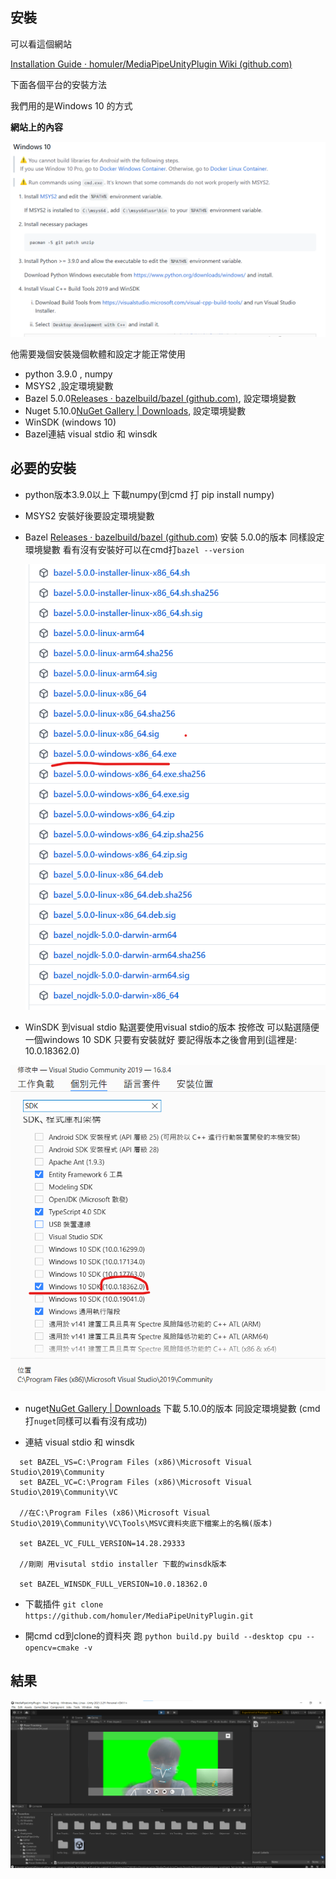 ## 安裝

可以看這個網站

[Installation Guide · homuler/MediaPipeUnityPlugin Wiki (github.com)](https://github.com/homuler/MediaPipeUnityPlugin/wiki/Installation-Guide)

下面各個平台的安裝方法

我們用的是Windows 10 的方式

**網站上的內容**

![pluginWebsite](https://github.com/z22756392z/MediaPipe/blob/main/image/pluginWebsite.png)

他需要幾個安裝幾個軟體和設定才能正常使用
* python 3.9.0 , numpy
* MSYS2 ,設定環境變數
* Bazel 5.0.0[Releases · bazelbuild/bazel (github.com)](https://github.com/bazelbuild/bazel/releases?q=5.0.0&expanded=true), 設定環境變數
* Nuget 5.10.0[NuGet Gallery | Downloads](https://www.nuget.org/downloads?msclkid=3608a8abd02f11ec9f846243bd98975e), 設定環境變數
* WinSDK (windows 10)
* Bazel連結 visual stdio 和 winsdk

## 必要的安裝

* python版本3.9.0以上 下載numpy(到cmd 打 pip install numpy)
* MSYS2 安裝好後要設定環境變數 
* Bazel [Releases · bazelbuild/bazel (github.com)](https://github.com/bazelbuild/bazel/releases?q=5.0.0&expanded=true) 安裝 5.0.0的版本 同樣設定環境變數 看有沒有安裝好可以在cmd打``bazel --version``

  ![bazel](https://github.com/z22756392z/MediaPipe/blob/main/image/bazel.png)

* WinSDK 到visual stdio 點選要使用visual stdio的版本 按修改 可以點選隨便一個windows 10 SDK 只要有安裝就好 要記得版本之後會用到(這裡是: 10.0.18362.0)

![winsdk](https://github.com/z22756392z/MediaPipe/blob/main/image/winsdk.png)

* nuget[NuGet Gallery | Downloads](https://www.nuget.org/downloads?msclkid=3608a8abd02f11ec9f846243bd98975e) 下載 5.10.0的版本 同設定環境變數 (cmd打``nuget``同樣可以看有沒有成功)

* 連結 visual stdio 和 winsdk
```
  set BAZEL_VS=C:\Program Files (x86)\Microsoft Visual Studio\2019\Community
  set BAZEL_VC=C:\Program Files (x86)\Microsoft Visual Studio\2019\Community\VC

  //在C:\Program Files (x86)\Microsoft Visual Studio\2019\Community\VC\Tools\MSVC資料夾底下檔案上的名稱(版本)

  set BAZEL_VC_FULL_VERSION=14.28.29333

  //剛剛 用visutal stdio installer 下載的winsdk版本

  set BAZEL_WINSDK_FULL_VERSION=10.0.18362.0
```

* 下載插件  `git clone https://github.com/homuler/MediaPipeUnityPlugin.git`

* 開cmd cd到clone的資料夾 跑 `python build.py build --desktop cpu --opencv=cmake -v `

## 結果
![result](https://github.com/z22756392z/MediaPipe/blob/main/image/result.png)
